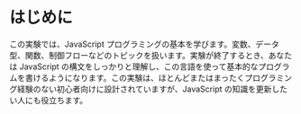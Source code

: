 # はじめに

この実験では、JavaScript プログラミングの基本を学びます。変数、データ型、関数、制御フローなどのトピックを扱います。実験が終了するとき、あなたは JavaScript の構文をしっかりと理解し、この言語を使って基本的なプログラムを書けるようになります。この実験は、ほとんどまたはまったくプログラミング経験のない初心者向けに設計されていますが、JavaScript の知識を更新したい人にも役立ちます。
